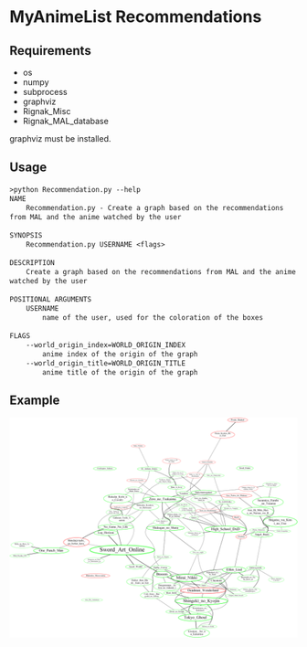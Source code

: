 # MyAnimeList Recommendations

## Requirements

- os
- numpy
- subprocess
- graphviz
- Rignak_Misc
- Rignak_MAL_database

graphviz must be installed.

## Usage

``` 
>python Recommendation.py --help
NAME
    Recommendation.py - Create a graph based on the recommendations from MAL and the anime watched by the user

SYNOPSIS
    Recommendation.py USERNAME <flags>
    
DESCRIPTION
    Create a graph based on the recommendations from MAL and the anime watched by the user

POSITIONAL ARGUMENTS
    USERNAME
        name of the user, used for the coloration of the boxes

FLAGS
    --world_origin_index=WORLD_ORIGIN_INDEX
        anime index of the origin of the graph
    --world_origin_title=WORLD_ORIGIN_TITLE
        anime title of the origin of the graph
```

## Example

![](outputs/png/recommandations.png)